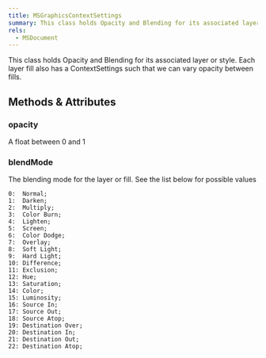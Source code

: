 ```yaml
---
title: MSGraphicsContextSettings
summary: This class holds Opacity and Blending for its associated layer or style. Each layer fill also has a ContextSettings such that we can vary opacity between fills.
rels:
  - MSDocument
---
```


This class holds Opacity and Blending for its associated layer or style. Each layer fill also has a ContextSettings such that we can vary opacity between fills.

## Methods & Attributes

### opacity

A float between 0 and 1

### blendMode

The blending mode for the layer or fill. See the list below for possible values

    0:  Normal;
    1:  Darken;
    2:  Multiply;
    3:  Color Burn;
    4:  Lighten;
    5:  Screen;
    6:  Color Dodge;
    7:  Overlay;
    8:  Soft Light;
    9:  Hard Light;
    10: Difference;
    11: Exclusion;
    12: Hue;
    13: Saturation;
    14: Color;
    15: Luminosity;
    16: Source In;
    17: Source Out;
    18: Source Atop;
    19: Destination Over;
    20: Destination In;
    21: Destination Out;
    22: Destination Atop;
